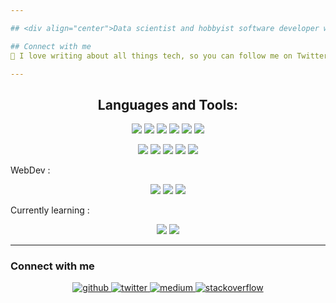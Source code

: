 ```yaml
---

## <div align="center">Data scientist and hobbyist software developer with a background in Fundamental & Applied Physics. Passionate about AI, machine learning, cryptocurrencies, and blockchain. 

## Connect with me
📗 I love writing about all things tech, so you can follow me on Twitter or Medium @swellisgood for tweets & articles about data science, web3, and software programming.

---
```


## <h2 align="center">Languages and Tools:</h2>

<p align="center">
  
<img src="https://img.shields.io/badge/-Python-yellow?style=flat-square&logo=python"/>
<img src="https://img.shields.io/badge/-Docker-blue?style=flat-square&logo=docker"/>
<img src="https://img.shields.io/badge/-Kubernetes-cyan?style=flat-square&logo=kubernetes"/>
<img src="https://img.shields.io/badge/-Ansible-grey?style=flat-square&logo=ansible"/>
<img src="https://img.shields.io/badge/-Git-black?style=flat-square&logo=git"/>
<img src="https://img.shields.io/badge/-Bash-black?style=flat-square&logo=gnubash"/>

</p>
<p align="center">
<img src="https://img.shields.io/badge/-MongoDB-black?style=flat-square&logo=mongodb"/>
<img src="https://img.shields.io/badge/-MySQL-black?style=flat-square&logo=mysql"/>
<img src="https://img.shields.io/badge/-PostgreSQL-black?style=flat-square&logo=postgresql"/>
<img src="https://img.shields.io/badge/-DuckDB-black?style=flat-square&logo=duckdb"/>
<img src="https://img.shields.io/badge/-Heroku-430098?style=flat-square&logo=heroku"/>


WebDev :
</p>
<p align="center">
<img src="https://img.shields.io/badge/-HTML5-E34F26?style=flat-square&logo=html5&logoColor=white"/>
<img src="https://img.shields.io/badge/-CSS3-1572B6?style=flat-square&logo=css3"/>
<img src="https://img.shields.io/badge/-Bootstrap-563D7C?style=flat-square&logo=bootstrap"/>
</p>

Currently learning : 
</p>
<p align="center">
  <img src="https://img.shields.io/badge/-Rust-orange?style=flat-square&logo=rust&logoColor=white"/>
  <img src="https://img.shields.io/badge/-C++-00599C?style=flat-square&logo=cplusplus"/>
</p>

---

### Connect with me

<div align="center">
<a href="https://github.com/Swellisgood" target="_blank">
<img src=https://img.shields.io/badge/github-%2324292e.svg?&style=for-the-badge&logo=github&logoColor=white alt=github style="margin-bottom: 5px;" />
</a>
<a href="https://twitter.com/@Swellisgood" target="_blank">
<img src=https://img.shields.io/badge/twitter-%2300acee.svg?&style=for-the-badge&logo=twitter&logoColor=white alt=twitter style="margin-bottom: 5px;" />
</a>
<a href="https://medium.com/@Swellisgood" target="_blank">
<img src=https://img.shields.io/badge/medium-%23292929.svg?&style=for-the-badge&logo=medium&logoColor=white alt=medium style="margin-bottom: 5px;" />
</a>
<a href="https://stackoverflow.com/users/Swellisgood" target="_blank">
<img src=https://img.shields.io/badge/stackoverflow-%23F28032.svg?&style=for-the-badge&logo=stackoverflow&logoColor=white alt=stackoverflow style="margin-bottom: 5px;" />
</a>  
</div>

<br/>


<!---
Swellisgood/Swellisgood is a ✨ special ✨ repository because its `README.md` (this file) appears on your GitHub profile.
You can click the Preview link to take a look at your changes.
--->
